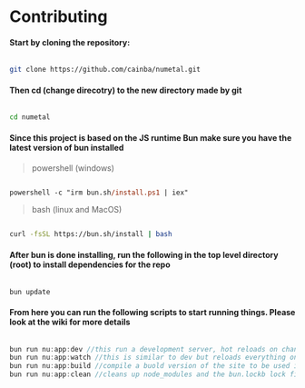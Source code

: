 
# Contributing

####  Start by cloning the repository:

```bash

git clone https://github.com/cainba/numetal.git

```

#### Then cd (change direcotry) to the new directory made by git

```bash

cd numetal

```

#### Since this project is based on the JS runtime Bun make sure you have the latest version of bun installed

>powershell (windows)

```ps

powershell -c "irm bun.sh/install.ps1 | iex"

```

>bash (linux and MacOS)

```bash

curl -fsSL https://bun.sh/install | bash

```

#### After bun is done installing, run the following in the top level directory (root) to install dependencies for the repo

```ts

bun update

```

#### From here you can run the following scripts to start running things. Please look at the wiki for more details

```ts

bun run nu:app:dev //this run a development server, hot reloads on changes
bun run nu:app:watch //this is similar to dev but reloads everything on changes
bun run nu:app:build //compile a buold version of the site to be used in deployments
bun run nu:app:clean //cleans up node_modules and the bun.lockb lock file to get a clean install of the modules

```

